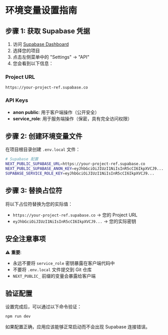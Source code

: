# 环境变量设置指南

## 步骤 1: 获取 Supabase 凭据

1. 访问 [Supabase Dashboard](https://supabase.com/dashboard)
2. 选择您的项目
3. 点击左侧菜单中的 "Settings" → "API"
4. 您会看到以下信息：

### Project URL
```
https://your-project-ref.supabase.co
```

### API Keys
- **anon public**: 用于客户端操作（公开安全）
- **service_role**: 用于服务端操作（保密，具有完全访问权限）

## 步骤 2: 创建环境变量文件

在项目根目录创建 `.env.local` 文件：

```bash
# Supabase 配置
NEXT_PUBLIC_SUPABASE_URL=https://your-project-ref.supabase.co
NEXT_PUBLIC_SUPABASE_ANON_KEY=eyJhbGciOiJIUzI1NiIsInR5cCI6IkpXVCJ9...
SUPABASE_SERVICE_ROLE_KEY=eyJhbGciOiJIUzI1NiIsInR5cCI6IkpXVCJ9...
```

## 步骤 3: 替换占位符

将以下占位符替换为您的实际值：

- `https://your-project-ref.supabase.co` → 您的 Project URL
- `eyJhbGciOiJIUzI1NiIsInR5cCI6IkpXVCJ9...` → 您的实际密钥

## 安全注意事项

⚠️ **重要**: 
- 永远不要将 `service_role` 密钥暴露在客户端代码中
- 不要将 `.env.local` 文件提交到 Git 仓库
- `NEXT_PUBLIC_` 前缀的变量会暴露给客户端

## 验证配置

设置完成后，可以通过以下命令验证：

```bash
npm run dev
```

如果配置正确，应用应该能够正常启动而不会出现 Supabase 连接错误。 